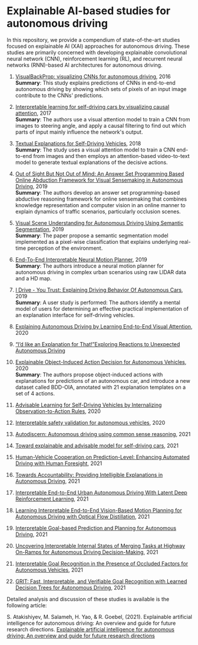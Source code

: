 # Explainable AI-based studies for autonomous driving
In this repository, we provide a compendium of state-of-the-art studies focused on explainable AI (XAI) approaches for autonomous driving. These studies are primarily concerned with developing explainable convolutional neural network (CNN), reinforcement learning (RL), and recurrent neural  networks (RNN)-based AI architectures for autonomous driving. 

1. [VisualBackProp: visualizing CNNs for autonomous driving](https://arxiv.org/abs/1611.05418v1), 2016 </br>
**Summary**: This study explains predictions of CNNs in end-to-end autonomous driving by showing which sets of pixels of an input image contribute to the CNNs' predictions. 

2. [Interpretable learning for self-driving cars by visualizing causal attention](https://openaccess.thecvf.com/content_iccv_2017/html/Kim_Interpretable_Learning_for_ICCV_2017_paper.html), 2017 </br>
**Summary**: The authors use a visual attention model to train a CNN from images to steering angle, and apply a causal filtering to find out which parts of input mainly influence the network's output. 

3. [Textual Explanations for Self-Driving Vehicles](https://openaccess.thecvf.com/content_ECCV_2018/html/Jinkyu_Kim_Textual_Explanations_for_ECCV_2018_paper.html), 2018 </br>
**Summary**: The study uses a visual attention model to train a CNN end-to-end from images and then employs an attention-based video-to-text model to generate textual explanations of the decisive actions. 

4. [Out of Sight But Not Out of Mind: An Answer Set Programming Based Online Abduction Framework for Visual Sensemaking in Autonomous Driving](https://www.ijcai.org/proceedings/2019/260), 2019 </br>
**Summary**: The authors develop an answer set programming-based abductive reasoning framework for online sensemaking that combines knowledge representation and computer vision in an online manner to explain dynamics of traffic scenarios, particularly occlusion scenes.

5. [Visual Scene Understanding for Autonomous Driving Using Semantic Segmentation](https://link.springer.com/chapter/10.1007/978-3-030-28954-6_15), 2019 </br>
**Summary**: The paper propose a semantic segmentation model implemented as a pixel-wise classification that explains underlying real-time perception of the environment.

6. [End-To-End Interpretable Neural Motion Planner](https://openaccess.thecvf.com/content_CVPR_2019/html/Zeng_End-To-End_Interpretable_Neural_Motion_Planner_CVPR_2019_paper.html), 2019 </br>
**Summary**: The authors introduce a neural motion planner for autonomous driving in complex urban scenarios using raw LIDAR data and a HD map.

7. [ I Drive - You Trust: Explaining Driving Behavior Of Autonomous Cars](https://dl.acm.org/doi/abs/10.1145/3290607.3312817?casa_token=2L1pKflGKisAAAAA:_K-4szLXrBBbdUFByQ4r3vJvABTHFdnmZ2QGTy49NhWIFJtVzUQuedpvXPIdviNLIP9x6BuUxwLl), 2019 </br>
**Summary**: A user study is performed: The authors identify a mental model of users for determining an effective practical implementation of an explanation interface for self-driving vehicles.

8. [Explaining Autonomous Driving by Learning End-to-End Visual Attention](https://openaccess.thecvf.com/content_CVPRW_2020/html/w20/Cultrera_Explaining_Autonomous_Driving_by_Learning_End-to-End_Visual_Attention_CVPRW_2020_paper.html), 2020 </br>

9. [“I’d like an Explanation for That!”Exploring Reactions to Unexpected Autonomous Driving](https://dl.acm.org/doi/abs/10.1145/3379503.3403554?casa_token=mZfjuDrG404AAAAA:pFmM2MD1wiEGbck3CRIMSjdLbhZgxOEoY4Y4HxKyBcbKFfBOpSx1HVeQSUgsU9dHSQtZBUywjZ0P)

10. [Explainable Object-Induced Action Decision for Autonomous Vehicles](https://openaccess.thecvf.com/content_CVPR_2020/html/Xu_Explainable_Object-Induced_Action_Decision_for_Autonomous_Vehicles_CVPR_2020_paper.html), 2020 </br>
**Summary**: The authors propose object-induced actions with explanations for predictions of an autonomous car, and introduce a new dataset called BDD-OIA, annotated with 21 explanation templates on a set of 4 actions.

11. [Advisable Learning for Self-Driving Vehicles by Internalizing Observation-to-Action Rules](https://openaccess.thecvf.com/content_CVPR_2020/html/Kim_Advisable_Learning_for_Self-Driving_Vehicles_by_Internalizing_Observation-to-Action_Rules_CVPR_2020_paper.html), 2020 </br>

12. [Interpretable safety validation for autonomous vehicles](https://ieeexplore.ieee.org/abstract/document/9294490), 2020 </br>

13. [Autodiscern: Autonomous driving using common sense reasoning](https://arxiv.org/abs/2110.13606), 2021 </br>

14. [Toward explainable and advisable model for self-driving cars](https://onlinelibrary.wiley.com/doi/full/10.1002/ail2.56), 2021 </br>

15. [Human-Vehicle Cooperation on Prediction-Level: Enhancing Automated Driving with Human Foresight](https://ieeexplore.ieee.org/abstract/document/9669247?casa_token=6bmn5am8jJYAAAAA:JcnJyCi3anhYmEcKYdgDWnAaD48CJfdetGLcCVTZmD1FC0EhEWTquOaEfmEV62oHsF2KViqB), 2021 </br>

16. [Towards Accountability: Providing Intelligible Explanations in Autonomous Driving](https://ieeexplore.ieee.org/abstract/document/9575917?casa_token=z32codFXOBoAAAAA:CNk_iqWA55yViWLjCLnGns6KadoE2GuHsFBp0XWmyUD6VX5-ZL2Tm0e_xcZdru82bU9E1dk3), 2021 </br>

17. [Interpretable End-to-End Urban Autonomous Driving With Latent Deep Reinforcement Learning](https://ieeexplore.ieee.org/abstract/document/9346000?casa_token=QVOn9WP5hT4AAAAA:AouY-wnaPy3yR7RBO4ZfSnJQsOAENMgIh3CgwIOvRfFJFq3JfVw_3QC5ihT9zRqaHFhvJvVC), 2021 </br>

18. [Learning Interpretable End-to-End Vision-Based Motion Planning for Autonomous Driving with Optical Flow Distillation](https://ieeexplore.ieee.org/abstract/document/9561334?casa_token=-b497m0SHTAAAAAA:dIoFX2iTBU3wxrNTYO_1DLVLnSJXZiPd9luQDBp6hg-av1ROQ7I_j67jvDLyd--p3Rl4mKV7), 2021 </br>

19. [Interpretable Goal-based Prediction and Planning for Autonomous Driving](https://ieeexplore.ieee.org/abstract/document/9560849?casa_token=knn0E8YqAN8AAAAA:GnWJPKpGZsO4hY_2ieqDAo_QLhCnsyNtdi36Rk-27Kg_qmiaEs4th26vblnZDZovXidD7o7X), 2021 </br>

20. [Uncovering Interpretable Internal States of Merging Tasks at Highway On-Ramps for Autonomous Driving Decision-Making](https://ieeexplore.ieee.org/abstract/document/9512609?casa_token=SGeImCnfH4sAAAAA:JFHQAbCjUkn2up7YD5VuVTiljQqmrZszN0qCvvVfSJYredH69acbJZi-UFewk-L6rHNhGlbe), 2021 </br>

21. [Interpretable Goal Recognition in the Presence of Occluded Factors for Autonomous Vehicles](https://ieeexplore.ieee.org/abstract/document/9635903?casa_token=KY7slSt4mFsAAAAA:tYdC2LG8vEaihQw4z4joDSuHC7AtjtGQcu75kdIx8NldmYwxiKAFdYUEGm1ke4cB4A8rYpSV), 2021 </br>

22. [GRIT: Fast, Interpretable, and Verifiable Goal Recognition with Learned Decision Trees for Autonomous Driving](https://ieeexplore.ieee.org/abstract/document/9636279?casa_token=klfgL_8NLVMAAAAA:JY1CZ2Te_1aq7whGbjJDw1vxStmq_JqrXaLMgl1b6PKDAOHvGYBnIGQa0BadmiM0TMWf-AY5), 2021 </br>

Detailed analysis and discussion of these studies is available is the following article:

S. Atakishiyev, M. Salameh, H. Yao, & R. Goebel, (2021). Explainable artificial intelligence for autonomous driving: An overview and guide for future research directions. [Explainable artificial intelligence for autonomous driving: An overview and guide for future research directions](https://arxiv.org/abs/2112.11561)  </br> 
